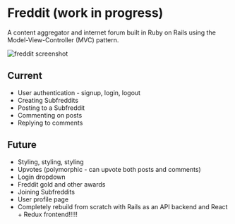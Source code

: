 # Freddit (work in progress)
A content aggregator and internet forum built in Ruby on Rails using the Model-View-Controller (MVC) pattern.

![freddit screenshot](https://user-images.githubusercontent.com/93765932/199144945-968be1a7-06a5-4808-80fb-b0591fe03d42.png)

## Current
- User authentication - signup, login, logout
- Creating Subfreddits
- Posting to a Subfreddit
- Commenting on posts
- Replying to comments

## Future
- Styling, styling, styling
- Upvotes (polymorphic - can upvote both posts and comments)
- Login dropdown
- Freddit gold and other awards
- Joining Subfreddits
- User profile page
- Completely rebuild from scratch with Rails as an API backend and React + Redux frontend!!!!!
